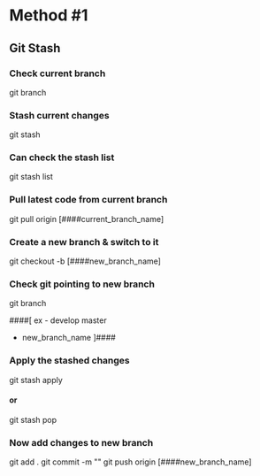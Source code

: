 # Method #1
## Git Stash

### Check current branch
git branch

### Stash current changes
git stash

### Can check the stash list
git stash list

### Pull latest code from current branch
git pull origin [####current_branch_name]

### Create a new branch & switch to it
git checkout -b [####new_branch_name]

### Check git pointing to new branch
git branch

####[ ex -
develop
master
* new_branch_name ]####

### Apply the stashed changes
git stash apply
#### or
git stash pop

### Now add changes to new branch
git add .
git commit -m ""
git push origin [####new_branch_name]
